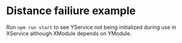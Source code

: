 Distance failiure example
=========================

Run `npm run start` to see YService not being initialized during use in XService although XModule depends on YModule.
